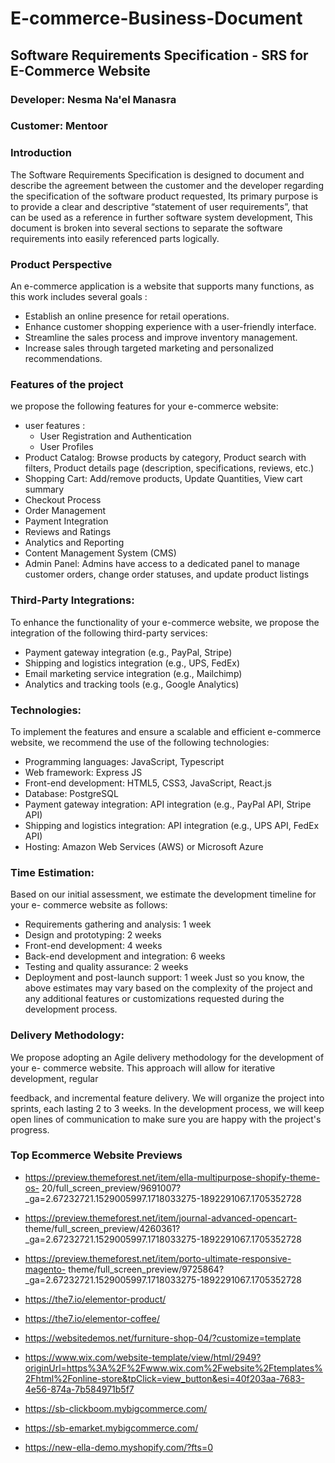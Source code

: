 # E-commerce-Business-Document
## Software Requirements Specification  - SRS for E-Commerce Website
### Developer: Nesma Na'el Manasra 
### Customer: Mentoor 

### Introduction 
The Software Requirements Specification is designed to document and describe the agreement between the customer and the developer regarding the specification of the software product requested, Its primary purpose is to provide a clear and descriptive “statement of user requirements”, that can be used as a reference in further software system development, This document is broken into several sections to separate the software requirements into easily referenced parts logically.

### Product Perspective 
An e-commerce application is a website that supports many functions, as this work includes several goals :
 - Establish an online presence for retail operations.
 - Enhance customer shopping experience with a user-friendly interface.
 - Streamline the sales process and improve inventory management.
 - Increase sales through targeted marketing and personalized recommendations.

### Features of the project 
we propose the following features for your e-commerce website:
- user features :
   - User Registration and Authentication
   - User Profiles
- Product Catalog:  Browse products by category, Product search with filters, Product details page (description, specifications, reviews, etc.)
- Shopping Cart:  Add/remove products, Update Quantities, View cart summary
- Checkout Process
- Order Management
- Payment Integration
- Reviews and Ratings
- Analytics and Reporting
- Content Management System (CMS)
- Admin Panel: Admins have access to a dedicated panel to manage customer orders, change order statuses, and update product listings
### Third-Party Integrations:
To enhance the functionality of your e-commerce website, we propose the integration
of the following third-party services:
- Payment gateway integration (e.g., PayPal, Stripe)
- Shipping and logistics integration (e.g., UPS, FedEx)
- Email marketing service integration (e.g., Mailchimp)
- Analytics and tracking tools (e.g., Google Analytics)

### Technologies:
To implement the features and ensure a scalable and efficient e-commerce website, we
recommend the use of the following technologies:
- Programming languages: JavaScript, Typescript
- Web framework: Express JS
- Front-end development: HTML5, CSS3, JavaScript, React.js
- Database: PostgreSQL
- Payment gateway integration: API integration (e.g., PayPal API, Stripe API)
- Shipping and logistics integration: API integration (e.g., UPS API, FedEx API)
- Hosting: Amazon Web Services (AWS) or Microsoft Azure
### Time Estimation:

Based on our initial assessment, we estimate the development timeline for your e-
commerce website as follows:

- Requirements gathering and analysis: 1 week
- Design and prototyping: 2 weeks
- Front-end development: 4 weeks
- Back-end development and integration: 6 weeks
- Testing and quality assurance: 2 weeks
- Deployment and post-launch support: 1 week
Just so you know, the above estimates may vary based on the complexity of the project
and any additional features or customizations requested during the development
process.
### Delivery Methodology:

We propose adopting an Agile delivery methodology for the development of your e-
commerce website. This approach will allow for iterative development, regular

feedback, and incremental feature delivery. We will organize the project into sprints,
each lasting 2 to 3 weeks. In the development process, we will
keep open lines of communication to make sure you are happy with the project's
progress.

### Top Ecommerce Website Previews

- https://preview.themeforest.net/item/ella-multipurpose-shopify-theme-os-
20/full_screen_preview/9691007?_ga=2.67232721.1529005997.1718033275-1892291067.1705352728

- https://preview.themeforest.net/item/journal-advanced-opencart-
theme/full_screen_preview/4260361?_ga=2.67232721.1529005997.1718033275-1892291067.1705352728

- https://preview.themeforest.net/item/porto-ultimate-responsive-magento-
theme/full_screen_preview/9725864?_ga=2.67232721.1529005997.1718033275-1892291067.1705352728

- https://the7.io/elementor-product/ 

-  https://the7.io/elementor-coffee/ 

- https://websitedemos.net/furniture-shop-04/?customize=template 

- https://www.wix.com/website-template/view/html/2949?originUrl=https%3A%2F%2Fwww.wix.com%2Fwebsite%2Ftemplates%2Fhtml%2Fonline-store&tpClick=view_button&esi=40f203aa-7683-4e56-874a-7b584971b5f7

- https://sb-clickboom.mybigcommerce.com/

- https://sb-emarket.mybigcommerce.com/

- https://new-ella-demo.myshopify.com/?fts=0
